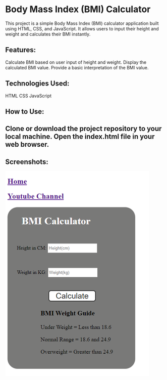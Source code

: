 <h1>Body Mass Index (BMI) Calculator</h1>

This project is a simple Body Mass Index (BMI) calculator application built using HTML, CSS, and JavaScript. It allows users to input their height and weight and calculates their BMI instantly.

<h2>Features:</h2>
Calculate BMI based on user input of height and weight.
Display the calculated BMI value.
Provide a basic interpretation of the BMI value.

<h2>Technologies Used:</h2>
HTML
CSS
JavaScript

<h2>How to Use:<h2>
Clone or download the project repository to your local machine.
Open the index.html file in your web browser.

<h2>Screenshots:</h2>
<img src="./bmicalculator.PNG"/>
